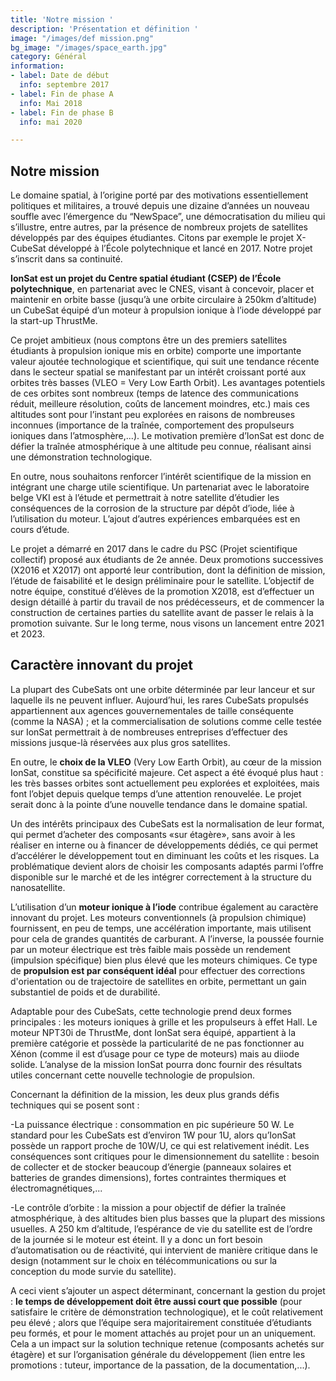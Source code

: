 ```yaml
---
title: 'Notre mission '
description: 'Présentation et définition '
image: "/images/def mission.png"
bg_image: "/images/space_earth.jpg"
category: Général
information:
- label: Date de début
  info: septembre 2017
- label: Fin de phase A
  info: Mai 2018
- label: Fin de phase B
  info: mai 2020

---
```

## Notre mission

Le domaine spatial, à l’origine porté par des motivations essentiellement politiques et militaires, a trouvé depuis une dizaine d’années un nouveau souffle avec l’émergence du “NewSpace”, une démocratisation du milieu qui s’illustre, entre autres, par la présence de nombreux projets de satellites développés par des équipes étudiantes. Citons par exemple le projet X-CubeSat développé à l’École polytechnique et lancé en 2017. Notre projet s’inscrit dans sa continuité.

**IonSat est un projet du Centre spatial étudiant (CSEP) de l’École polytechnique**, en partenariat avec le CNES, visant à concevoir, placer et maintenir en orbite basse (jusqu’à une orbite circulaire à 250km d’altitude) un CubeSat équipé d’un moteur à propulsion ionique à l’iode développé par la start-up ThrustMe.

Ce projet ambitieux (nous comptons être un des premiers satellites étudiants à propulsion ionique mis en orbite) comporte une importante valeur ajoutée technologique et scientifique, qui suit une tendance récente dans le secteur spatial se manifestant par un intérêt croissant porté aux orbites très basses (VLEO = Very Low Earth Orbit). Les avantages potentiels de ces orbites sont nombreux (temps de latence des communications réduit, meilleure résolution, coûts de lancement moindres, etc.) mais ces altitudes sont pour l’instant peu explorées en raisons de nombreuses inconnues (importance de la traînée, comportement des propulseurs ioniques dans l’atmosphère,...). Le motivation première d’IonSat est donc de défier la traînée atmosphérique à une altitude peu connue, réalisant ainsi une démonstration technologique.

En outre, nous souhaitons renforcer l’intérêt scientifique de la mission en intégrant une charge utile scientifique. Un partenariat avec le laboratoire belge VKI est à l’étude et permettrait à notre satellite d’étudier les conséquences de la corrosion de la structure par dépôt d’iode, liée à l’utilisation du moteur. L’ajout d’autres expériences embarquées est en cours d’étude.

Le projet a démarré en 2017 dans le cadre du PSC (Projet scientifique collectif) proposé aux étudiants de 2e année. Deux promotions successives (X2016 et X2017) ont apporté leur contribution, dont la définition de mission, l’étude de faisabilité et le design préliminaire pour le satellite. L’objectif de notre équipe, constitué d’élèves de la promotion X2018, est d’effectuer un design détaillé à partir du travail de nos prédécesseurs, et de commencer la construction de certaines parties du satellite avant de passer le relais à la promotion suivante. Sur le long terme, nous visons un lancement entre 2021 et 2023.

## Caractère innovant du projet

La plupart des CubeSats ont une orbite déterminée par leur lanceur et sur laquelle ils ne peuvent influer. Aujourd’hui, les rares CubeSats propulsés appartiennent aux agences gouvernementales de taille conséquente (comme la NASA) ; et la commercialisation de solutions comme celle testée sur IonSat permettrait à de nombreuses entreprises d’effectuer des missions jusque-là réservées aux plus gros satellites.

En outre, le **choix de la VLEO** (Very Low Earth Orbit), au cœur de la mission IonSat, constitue sa spécificité majeure. Cet aspect a été évoqué plus haut : les très basses orbites sont actuellement peu explorées et exploitées, mais font l’objet depuis quelque temps d’une attention renouvelée. Le projet serait donc à la pointe d’une nouvelle tendance dans le domaine spatial.

Un des intérêts principaux des CubeSats est la normalisation de leur format, qui permet d’acheter des composants «sur étagère», sans avoir à les réaliser en interne ou à financer de développements dédiés, ce qui permet d’accélérer le développement tout en diminuant les coûts et les risques. La problématique devient alors de choisir les composants adaptés parmi l’offre disponible sur le marché et de les intégrer correctement à la structure du nanosatellite.

L’utilisation d’un **moteur ionique à l’iode** contribue également au caractère innovant du projet. Les moteurs conventionnels (à propulsion chimique) fournissent, en peu de temps, une accélération importante, mais utilisent pour cela de grandes quantités de carburant. A l’inverse, la poussée fournie par un moteur électrique est très faible mais possède un rendement (impulsion spécifique) bien plus élevé que les moteurs chimiques. Ce type de **propulsion est par conséquent idéal** pour effectuer des corrections d'orientation ou de trajectoire de satellites en orbite, permettant un gain substantiel de poids et de durabilité.

Adaptable pour des CubeSats, cette technologie prend deux formes principales : les moteurs ioniques à grille et les propulseurs à effet Hall. Le moteur NPT30i de ThrustMe, dont IonSat sera équipé, appartient à la première catégorie et possède la particularité de ne pas fonctionner au Xénon (comme il est d’usage pour ce type de moteurs) mais au diiode solide. L’analyse de la mission IonSat pourra donc fournir des résultats utiles concernant cette nouvelle technologie de propulsion.

Concernant la définition de la mission, les deux plus grands défis techniques qui se posent sont :

\-La puissance électrique : consommation en pic supérieure 50 W. Le standard pour les CubeSats est d’environ 1W pour 1U, alors qu’IonSat possède un rapport proche de 10W/U, ce qui est relativement inédit. Les conséquences sont critiques pour le dimensionnement du satellite : besoin de collecter et de stocker beaucoup d’énergie (panneaux solaires et batteries de grandes dimensions), fortes contraintes thermiques et électromagnétiques,...

\-Le contrôle d’orbite : la mission a pour objectif de défier la traînée atmosphérique, à des altitudes bien plus basses que la plupart des missions usuelles. A 250 km d’altitude, l’espérance de vie du satellite est de l’ordre de la journée si le moteur est éteint. Il y a donc un fort besoin d’automatisation ou de réactivité, qui intervient de manière critique dans le design (notamment sur le choix en télécommunications ou sur la conception du mode survie du satellite).

A ceci vient s’ajouter un aspect déterminant, concernant la gestion du projet : **le temps de développement doit être aussi court que possible** (pour satisfaire le critère de démonstration technologique), et le coût relativement peu élevé ; alors que l’équipe sera majoritairement constituée d’étudiants peu formés, et pour le moment attachés au projet pour un an uniquement. Cela a un impact sur la solution technique retenue (composants achetés sur étagère) et sur l’organisation générale du développement (lien entre les promotions : tuteur, importance de la passation, de la documentation,...).